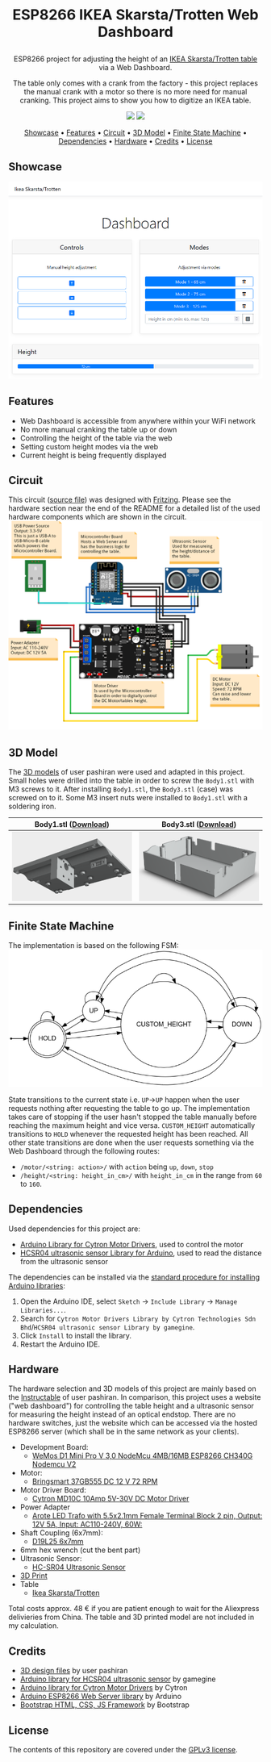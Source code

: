 <h1>
  <p align="center">
     ESP8266 IKEA Skarsta/Trotten Web Dashboard
  </p>
</h1> 

<p align="center">
ESP8266 project for adjusting the height of an <a href="https://www.ikea.com/de/de/p/trotten-schreibtisch-sitz-steh-weiss-s99429578/?utm_source=google&utm_medium=surfaces&utm_campaign=shopping_feed&utm_content=free_google_shopping_clicks_Workspaces">IKEA Skarsta/Trotten table</a> via a Web Dashboard.
</p>

<p align="center">
The table only comes with a crank from the factory - this project replaces the manual crank with a motor so there is no more need for manual cranking. This project aims to show you how to digitize an IKEA table.
</p>

<div align="center">
   <a href="https://github.com/flosommerfeld/ESP8266-IKEA-Skarsta-Web-Dashboard/stargazers"><img src="https://img.shields.io/github/stars/flosommerfeld/ESP8266-Ikea-Skarsta-WebDashboard.svg?style=plasticr"/></a>
   <img src="https://github.com/flosommerfeld/ESP8266-IKEA-Skarsta-Web-Dashboard/actions/workflows/build-arduino-sketches.yml/badge.svg?style=plasticr"/>
</div>

<p align="center">
  <a href="#showcase">Showcase</a> •
  <a href="#features">Features</a> •
  <a href="#circuit">Circuit</a> •
  <a href="#3d-model"> 3D Model</a> •
  <a href="#finite-state-machine">Finite State Machine</a> •
  <a href="#dependencies">Dependencies</a> •
  <a href="#hardware">Hardware</a> •
  <a href="#credits">Credits</a> •
  <a href="#license">License</a>
</p>

## Showcase

![Dashboard](res/img/dashboard.png)


## Features

- Web Dashboard is accessible from anywhere within your WiFi network
- No more manual cranking the table up or down
- Controlling the height of the table via the web
- Setting custom height modes via the web
- Current height is being frequently displayed

## Circuit

This circuit ([source file](res/circuit.fzz)) was designed with [Fritzing](https://fritzing.org/). Please see the hardware section near the end of the README for a detailed list of the used hardware components which are shown in the circuit.
![Circuit](res/img/circuit.png)

## 3D Model

The [3D models](#credits) of user pashiran were used and adapted in this project.
Small holes were drilled into the table in order to screw the `Body1.stl` with M3 screws to it. After installing `Body1.stl`, the  `Body3.stl` (case) was screwed on to it.  Some M3 insert nuts were installed to `Body1.stl` with a soldering iron.

Body1.stl ([Download](https://content.instructables.com/ORIG/FHK/3039/KJWV4CPV/FHK3039KJWV4CPV.stl)) | Body3.stl ([Download](https://content.instructables.com/ORIG/F6Q/4HMT/KJWV4CPX/F6Q4HMTKJWV4CPX.stl))
--- | ---
![3D model 1](res/img/body1.png) | ![3D model 2](res/img/body3.png)

## Finite State Machine

The implementation is based on the following FSM:
![FSM](res/img/fsm.png)

State transitions to the current state i.e. `UP`->`UP` happen when the user requests nothing after requesting the table to go up. The implementation takes care of stopping if the user hasn't stopped the table manually before reaching the maximum height and vice versa. `CUSTOM_HEIGHT` automatically transitions to `HOLD` whenever the requested height has been reached.
All other state transitions are done when the user requests something via the Web Dashboard through the following routes:

- `/motor/<string: action>/` with `action` being `up`, `down`, `stop`
- `/height/<string: height_in_cm>/` with `height_in_cm` in the range from `60` to `160`.

## Dependencies

Used dependencies for this project are:

- [Arduino Library for Cytron Motor Drivers](https://github.com/CytronTechnologies/CytronMotorDriver), used to control the motor
- [HCSR04 ultrasonic sensor Library for Arduino](https://github.com/gamegine/HCSR04-ultrasonic-sensor-lib), used to read the distance from the ultrasonic sensor

The dependencies can be installed via the [standard procedure for installing Arduino libraries](https://docs.arduino.cc/software/ide-v1/tutorials/installing-libraries):

1. Open the Arduino IDE, select `Sketch` -> `Include Library` -> `Manage Libraries...`.
2. Search for `Cytron Motor Drivers Library by Cytron Technologies Sdn Bhd`/`HCSR04 ultrasonic sensor Library by gamegine`.
3. Click `Install` to install the library.
4. Restart the Arduino IDE.

## Hardware

The hardware selection and 3D models of this project are mainly based on the [Instructable](https://www.instructables.com/Motorizing-an-IKEA-SKARSTA-Table/) of user pashiran. In comparison, this project uses a website ("web dashboard") for controlling the table height and a ultrasonic sensor for measuring the height instead of an optical endstop. There are no hardware switches, just the website which can be accessed via the hosted ESP8266 server (which shall be in the same network as your clients).

- Development Board:
  - [WeMos D1 Mini Pro V 3,0 NodeMcu 4MB/16MB ESP8266 CH340G Nodemcu V2](https://de.aliexpress.com/item/32831353752.html?gatewayAdapt=glo2deu&spm=a2g0o.order_list.0.0.21ef5c5fNLvT1b)
- Motor:
  - [Bringsmart 37GB555 DC 12 V 72 RPM](https://de.aliexpress.com/item/32968002582.html?gatewayAdapt=glo2deu&s...)
- Motor Driver Board:
  - [Cytron MD10C 10Amp 5V-30V DC Motor Driver](https://www.cytron.io/p-10amp-5v-30v-dc-motor-driver)
- Power Adapter
  - [Arote LED Trafo with 5.5x2.1mm Female Terminal Block 2 pin, Output: 12V 5A, Input: AC110-240V, 60W:](https://www.amazon.de/Netzteil-Netzadapter-Transformator-Kaltger%C3%A4testecker-Streifen/dp/B07FNMKTBL/ref=sr_1_11?__mk_de_DE=%C3%85M%C3%85%C5%BD%C3%95%C3%91&crid=233AIX93POJ85&keywords=12v+5a+ledmo&qid=1650661898&s=lighting&sprefix=12v+5a+ledmo%2Clighting%2C62&sr=1-11)
- Shaft Coupling (6x7mm):
  - [D19L25 6x7mm](https://de.aliexpress.com/item/32874492868.html?gatewayAdapt=glo2deu&spm=a2g0o.order_list.0.0.21ef5c5fNLvT1b)
- 6mm hex wrench (cut the bent part)
- Ultrasonic Sensor:
  - [HC-SR04 Ultrasonic Sensor](https://de.aliexpress.com/item/32713522570.html?spm=a2g0o.productlist.0.0.58c243e2we2vYW&algo_pvid=2e213689-3fc1-4270-987c-e4d37fbf131a&algo_exp_id=2e213689-3fc1-4270-987c-e4d37fbf131a-0&pdp_ext_f=%7B%22sku_id%22%3A%2210000002708227828%22%7D&pdp_pi=-1%3B1.17%3B-1%3B-1%40salePrice%3BEUR%3Bsearch-mainSearch)
- [3D Print](#credits)
- Table
  - [Ikea Skarsta/Trotten](https://www.ikea.com/nl/nl/p/skarsta-trotten-bureau-zit-sta-beige-wit-s29477959/)

Total costs approx. 48 € if you are patient enough to wait for the Aliexpress delivieries from China. The table and 3D printed model are not included in my calculation.

## Credits

- [3D design files](https://www.instructables.com/Motorizing-an-IKEA-SKARSTA-Table/) by user pashiran
- [Arduino library for HCSR04 ultrasonic sensor](https://github.com/gamegine/HCSR04-ultrasonic-sensor-lib) by gamegine
- [Arduino library for Cytron Motor Drivers](https://github.com/CytronTechnologies/CytronMotorDriver) by Cytron
- [Arduino ESP8266 Web Server library](https://github.com/esp8266/Arduino/tree/master/libraries/ESP8266WebServer) by Arduino
- [Bootstrap HTML, CSS, JS Framework](https://getbootstrap.com/) by Bootstrap

## License

The contents of this repository are covered under the [GPLv3 license](LICENSE).
